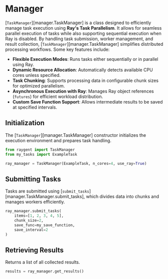 # Manager

[`TaskManager`][manager.TaskManager] is a class designed to efficiently manage task execution using **Ray's Task Parallelism**.
It allows for seamless parallel execution of tasks while also supporting sequential execution when Ray is disabled.
By handling task submission, worker management, and result collection, [`TaskManager`][manager.TaskManager] simplifies distributed processing workflows.
Some key features include:

-   **Flexible Execution Modes**: Runs tasks either sequentially or in parallel using Ray.
-   **Dynamic Resource Allocation**: Automatically detects available CPU cores unless specified.
-   **Task Chunking**: Supports processing data in configurable chunk sizes for optimized parallelism.
-   **Asynchronous Execution with Ray**: Manages Ray object references (`futures`) for efficient workload distribution.
-   **Custom Save Function Support**: Allows intermediate results to be saved at specified intervals.

## Initialization

The [`TaskManager`][manager.TaskManager] constructor initializes the execution environment and prepares task handling.

```python
from raygent import TaskManager
from my_tasks import ExampleTask

ray_manager = TaskManager(ExampleTask, n_cores=4, use_ray=True)
```

## Submitting Tasks

Tasks are submitted using [`submit_tasks`][manager.TaskManager.submit_tasks], which divides data into chunks and manages workers efficiently.

```python
ray_manager.submit_tasks(
    items=[1, 2, 3, 4, 5],
    chunk_size=2,
    save_func=my_save_function,
    save_interval=2
)
```

## Retrieving Results

Returns a list of all collected results.

```python
results = ray_manager.get_results()
```
